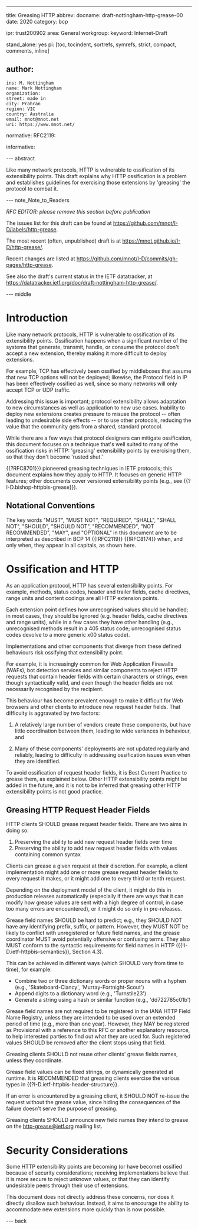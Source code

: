 ---
title: Greasing HTTP
abbrev:
docname: draft-nottingham-http-grease-00
date: 2020
category: bcp

ipr: trust200902
area: General
workgroup:
keyword: Internet-Draft

stand_alone: yes
pi: [toc, tocindent, sortrefs, symrefs, strict, compact, comments, inline]

author:
 -
    ins: M. Nottingham
    name: Mark Nottingham
    organization:
    street: made in
    city: Prahran
    region: VIC
    country: Australia
    email: mnot@mnot.net
    uri: https://www.mnot.net/

normative:
  RFC2119:

informative:


--- abstract

Like many network protocols, HTTP is vulnerable to ossification of its extensibility points. This draft explains why HTTP ossification is a problem and establishes guidelines for exercising those extensions by 'greasing' the protocol to combat it.


--- note_Note_to_Readers

*RFC EDITOR: please remove this section before publication*

The issues list for this draft can be found at <https://github.com/mnot/I-D/labels/http-grease>.

The most recent (often, unpublished) draft is at <https://mnot.github.io/I-D/http-grease/>.

Recent changes are listed at <https://github.com/mnot/I-D/commits/gh-pages/http-grease>.

See also the draft's current status in the IETF datatracker, at
<https://datatracker.ietf.org/doc/draft-nottingham-http-grease/>.

--- middle

# Introduction

Like many network protocols, HTTP is vulnerable to ossification of its extensibility points. Ossification happens when a significant number of the systems that generate, transmit, handle, or consume the protocol don't accept a new extension, thereby making it more difficult to deploy extensions.

For example, TCP has effectively been ossified by middleboxes that assume that new TCP options will not be deployed; likewise, the Protocol field in IP has been effectively ossified as well, since so many networks will only accept TCP or UDP traffic.

Addressing this issue is important; protocol extensibility allows adaptation to new circumstances as well as application to new use cases. Inability to deploy new extensions creates pressure to misuse the protocol -- often leading to undesirable side effects -- or to use other protocols, reducing the value that the community gets from a shared, standard protocol.

While there are a few ways that protocol designers can mitigate ossification, this document focuses on a technique that's well suited to many of the ossification risks in HTTP: 'greasing' extensibility points by exercising them, so that they don't become 'rusted shut.'

{{?RFC8701}}) pioneered greasing techniques in IETF protocols; this document explains how they apply to HTTP. It focuses on generic HTTP features; other documents cover versioned extensibility points (e.g., see {{?I-D.bishop-httpbis-grease}}).

## Notational Conventions

The key words "MUST", "MUST NOT", "REQUIRED", "SHALL", "SHALL NOT", "SHOULD", "SHOULD NOT", "RECOMMENDED", "NOT RECOMMENDED", "MAY", and "OPTIONAL" in this document are to be interpreted as described in BCP 14 {{!RFC2119}} {{!RFC8174}} when, and only when, they appear in all capitals, as shown here.

# Ossification and HTTP

As an application protocol, HTTP has several extensibility points. For example, methods, status codes, header and trailer fields, cache directives, range units and content codings are all HTTP extension points.

Each extension point defines how unrecognised values should be handled; in most cases, they should be ignored (e.g. header fields, cache directives and range units), while in a few cases they have other handling (e.g., unrecognised methods result in a 405 status code; unrecognised status codes devolve to a more generic x00 status code).

Implementations and other components that diverge from these defined behaviours risk ossifying that extensibility point.

For example, it is increasingly common for Web Application Firewalls (WAFs), bot detection services and similar components to reject HTTP requests that contain header fields with certain characters or strings, even though syntactically valid, and even though the header fields are not necessarily recognised by the recipient.

This behaviour has become prevalent enough to make it difficult for Web browsers and other clients to introduce new request header fields. That difficulty is aggravated by two factors:

1. A relatively large number of vendors create these components, but have little coordination between them, leading to wide variances in behaviour, and

2. Many of these components' deployments are not updated regularly and reliably, leading to difficulty in addressing ossification issues even when they are identified.

To avoid ossification of request header fields, it is Best Current Practice to grease them, as explained below. Other HTTP extensibility points might be added in the future, and it is not to be inferred that greasing other HTTP extensibility points is not good practice.


## Greasing HTTP Request Header Fields

HTTP clients SHOULD grease request header fields. There are two aims in doing so:

1. Preserving the ability to add new request header fields over time
2. Preserving the ability to add new request header fields with values containing common syntax

Clients can grease a given request at their discretion. For example, a client implementation might add one or more grease request header fields to every request it makes, or it might add one to every third or tenth request.

Depending on the deployment model of the client, it might do this in production releases automatically (especially if there are ways that it can modify how grease values are sent with a high degree of control, in case too many errors are encountered), or it might do so only in pre-releases.

Grease field names SHOULD be hard to predict; e.g., they SHOULD NOT have any identifying prefix, suffix, or pattern. However, they MUST NOT be likely to conflict with unregistered or future field names, and the grease coordinator MUST avoid potentially offensive or confusing terms. They also MUST conform to the syntactic requirements for field names in HTTP ({{!I-D.ietf-httpbis-semantics}}, Section 4.3).

This can be achieved in different ways (which SHOULD vary from time to time), for example:

* Combine two or three dictionary words or proper nouns with a hyphen (e.g., 'Skateboard-Clancy', 'Murray-Fortnight-Scout')
* Append digits to a dictionary word (e.g., 'Turnstile23')
* Generate a string using a hash or similar function (e.g., 'dd722785c01b')

Grease field names are not required to be registered in the IANA HTTP Field Name Registry, unless they are intended to be used over an extended period of time (e.g., more than one year). However, they MAY be registered as Provisional with a reference to this RFC or another explanatory resource, to help interested parties to find out what they are used for. Such registered values SHOULD be removed after the client stops using that field.

Greasing clients SHOULD not reuse other clients' grease fields names, unless they coordinate.

Grease field values can be fixed strings, or dynamically generated at runtime. It is RECOMMENDED that greasing clients exercise the various types in {{?I-D.ietf-httpbis-header-structure}}.

If an error is encountered by a greasing client, it SHOULD NOT re-issue the request without the grease value, since hiding the consequences of the failure doesn't serve the purpose of greasing.

Greasing clients SHOULD announce new field names they intend to grease on the http-grease@ietf.org mailing list.


# Security Considerations

Some HTTP extensibility points are becoming (or have become) ossified because of security considerations; receiving implementations believe that it is more secure to reject unknown values, or that they can identify undesirable peers through their use of extensions.

This document does not directly address these concerns, nor does it directly disallow such behaviour. Instead, it aims to encourage the ability to accommodate new extensions more quickly than is now possible.

--- back



